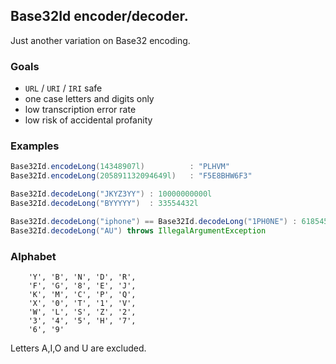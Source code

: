 ## Base32Id encoder/decoder.

Just another variation on Base32 encoding.

### Goals
- ``URL`` / ``URI`` / ``IRI`` safe
- one case letters and digits only
- low transcription error rate
- low risk of accidental profanity

### Examples
```java
Base32Id.encodeLong(14348907l)     		: "PLHVM"
Base32Id.encodeLong(205891132094649l) 	: "F5E8BHW6F3"

Base32Id.decodeLong("JKYZ3YY") : 10000000000l
Base32Id.decodeLong("BYYYYY")  : 33554432l

Base32Id.decodeLong("iphone") == Base32Id.decodeLong("1PH0NE") : 618545224
Base32Id.decodeLong("AU") throws IllegalArgumentException
```

### Alphabet
```
	'Y', 'B', 'N', 'D', 'R',
	'F', 'G', '8', 'E', 'J',
	'K', 'M', 'C', 'P', 'Q', 
	'X', '0', 'T', '1', 'V', 
	'W', 'L', 'S', 'Z', '2',
	'3', '4', '5', 'H', '7', 
	'6', '9' 
```
Letters A,I,O and U are excluded.
